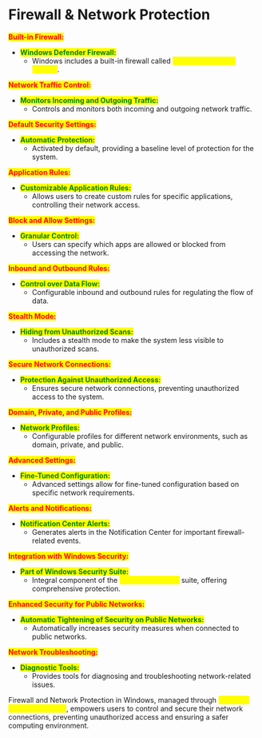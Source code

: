 # Firewall & Network Protection

<mark style="color:red;">**Built-in Firewall:**</mark>

* <mark style="color:green;">**Windows Defender Firewall:**</mark>
  * Windows includes a built-in firewall called <mark style="color:yellow;">Windows Defender Firewall</mark>.

<mark style="color:red;">**Network Traffic Control:**</mark>

* <mark style="color:green;">**Monitors Incoming and Outgoing Traffic:**</mark>
  * Controls and monitors both incoming and outgoing network traffic.

<mark style="color:red;">**Default Security Settings:**</mark>

* <mark style="color:green;">**Automatic Protection:**</mark>
  * Activated by default, providing a baseline level of protection for the system.

<mark style="color:red;">**Application Rules:**</mark>

* <mark style="color:green;">**Customizable Application Rules:**</mark>
  * Allows users to create custom rules for specific applications, controlling their network access.

<mark style="color:red;">**Block and Allow Settings:**</mark>

* <mark style="color:green;">**Granular Control:**</mark>
  * Users can specify which apps are allowed or blocked from accessing the network.

<mark style="color:red;">**Inbound and Outbound Rules:**</mark>

* <mark style="color:green;">**Control over Data Flow:**</mark>
  * Configurable inbound and outbound rules for regulating the flow of data.

<mark style="color:red;">**Stealth Mode:**</mark>

* <mark style="color:green;">**Hiding from Unauthorized Scans:**</mark>
  * Includes a stealth mode to make the system less visible to unauthorized scans.

<mark style="color:red;">**Secure Network Connections:**</mark>

* <mark style="color:green;">**Protection Against Unauthorized Access:**</mark>
  * Ensures secure network connections, preventing unauthorized access to the system.

<mark style="color:red;">**Domain, Private, and Public Profiles:**</mark>

* <mark style="color:green;">**Network Profiles:**</mark>
  * Configurable profiles for different network environments, such as domain, private, and public.

<mark style="color:red;">**Advanced Settings:**</mark>

* <mark style="color:green;">**Fine-Tuned Configuration:**</mark>
  * Advanced settings allow for fine-tuned configuration based on specific network requirements.

<mark style="color:red;">**Alerts and Notifications:**</mark>

* <mark style="color:green;">**Notification Center Alerts:**</mark>
  * Generates alerts in the Notification Center for important firewall-related events.

<mark style="color:red;">**Integration with Windows Security:**</mark>

* <mark style="color:green;">**Part of Windows Security Suite:**</mark>
  * Integral component of the <mark style="color:yellow;">Windows Security</mark> suite, offering comprehensive protection.

<mark style="color:red;">**Enhanced Security for Public Networks:**</mark>

* <mark style="color:green;">**Automatic Tightening of Security on Public Networks:**</mark>
  * Automatically increases security measures when connected to public networks.

<mark style="color:red;">**Network Troubleshooting:**</mark>

* <mark style="color:green;">**Diagnostic Tools:**</mark>
  * Provides tools for diagnosing and troubleshooting network-related issues.

Firewall and Network Protection in Windows, managed through <mark style="color:yellow;">Windows Defender Firewall</mark>, empowers users to control and secure their network connections, preventing unauthorized access and ensuring a safer computing environment.
